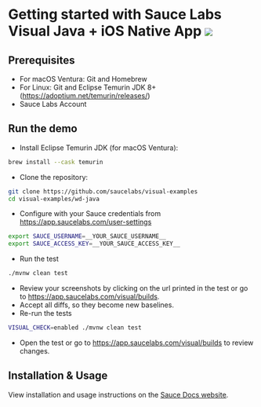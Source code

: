 # Getting started with Sauce Labs Visual Java + iOS Native App  [![](https://badgen.net/badge/Run%20this%20/README/5B3ADF?icon=https://runme.dev/img/logo.svg)](https://runme.dev/api/runme?repository=git%40github.com%3Asaucelabs%2Fvisual-examples.git)

## Prerequisites

- For macOS Ventura: Git and Homebrew
- For Linux: Git and Eclipse Temurin JDK 8+ (https://adoptium.net/temurin/releases/)
- Sauce Labs Account

## Run the demo

- Install Eclipse Temurin JDK (for macOS Ventura):

```sh { "name":"java" }
brew install --cask temurin
```

- Clone the repository:

```sh { "name":"clone" }
git clone https://github.com/saucelabs/visual-examples
cd visual-examples/wd-java
```

- Configure with your Sauce credentials from https://app.saucelabs.com/user-settings

```sh { "name":"set-credentials" }
export SAUCE_USERNAME=__YOUR_SAUCE_USERNAME__
export SAUCE_ACCESS_KEY=__YOUR_SAUCE_ACCESS_KEY__
```

- Run the test

```sh { "name":"mvn-run-ios-test" }
./mvnw clean test
```

- Review your screenshots by clicking on the url printed in the test or go to https://app.saucelabs.com/visual/builds.
- Accept all diffs, so they become new baselines.
- Re-run the tests

```sh { "name":"mvn-run-ios-test-modified" }
VISUAL_CHECK=enabled ./mvnw clean test
```

- Open the test or go to https://app.saucelabs.com/visual/builds to review changes.

## Installation & Usage

View installation and usage instructions on the [Sauce Docs website](https://docs.saucelabs.com/visual-testing/integrations/java/).
